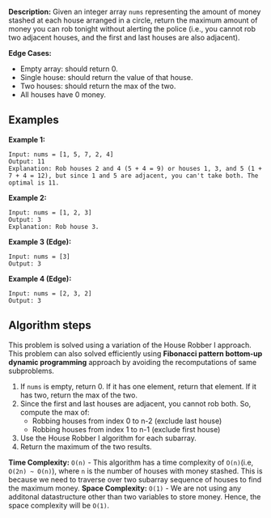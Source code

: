 **Description:**
Given an integer array `nums` representing the amount of money stashed at each house arranged in a circle, return the maximum amount of money you can rob tonight without alerting the police (i.e., you cannot rob two adjacent houses, and the first and last houses are also adjacent).

**Edge Cases:**
- Empty array: should return 0.
- Single house: should return the value of that house.
- Two houses: should return the max of the two.
- All houses have 0 money.

## Examples

**Example 1:**
```
Input: nums = [1, 5, 7, 2, 4]
Output: 11
Explanation: Rob houses 2 and 4 (5 + 4 = 9) or houses 1, 3, and 5 (1 + 7 + 4 = 12), but since 1 and 5 are adjacent, you can't take both. The optimal is 11.
```

**Example 2:**
```
Input: nums = [1, 2, 3]
Output: 3
Explanation: Rob house 3.
```

**Example 3 (Edge):**
```
Input: nums = [3]
Output: 3
```

**Example 4 (Edge):**
```
Input: nums = [2, 3, 2]
Output: 3
```

## Algorithm steps
This problem is solved using a variation of the House Robber I approach. This problem can also solved efficiently using **Fibonacci pattern bottom-up dynamic programming** approach by avoiding the recomputations of same subproblems.

1. If `nums` is empty, return 0. If it has one element, return that element. If it has two, return the max of the two.
2. Since the first and last houses are adjacent, you cannot rob both. So, compute the max of:
    - Robbing houses from index 0 to n-2 (exclude last house)
    - Robbing houses from index 1 to n-1 (exclude first house)
3. Use the House Robber I algorithm for each subarray.
4. Return the maximum of the two results.

**Time Complexity:** `O(n)` - This algorithm has a time complexity of `O(n)`(i.e, `O(2n) ~ O(n)`), where `n` is the number of houses with money stashed. This is because we need to traverse over two subarray sequence of houses to find the maximum money.
**Space Complexity:** `O(1)` - We are not using any additonal datastructure other than two variables to store money. Hence, the space complexity will be `O(1)`.
